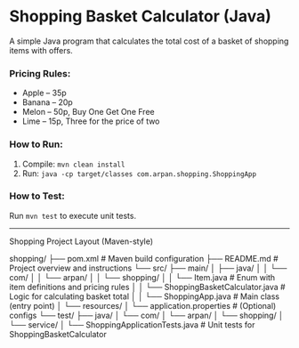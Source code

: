 # Shopping Basket Calculator (Java)

A simple Java program that calculates the total cost of a basket of shopping items with offers.

### Pricing Rules:
- Apple – 35p
- Banana – 20p
- Melon – 50p, Buy One Get One Free
- Lime – 15p, Three for the price of two

### How to Run:
1. Compile: `mvn clean install`
2. Run: `java -cp target/classes com.arpan.shopping.ShoppingApp`

### How to Test:
Run `mvn test` to execute unit tests.

----------------------------------------------------------------------------------------------------------------------------------------------------------------------------
Shopping Project Layout (Maven-style)


shopping/
├── pom.xml                           # Maven build configuration
├── README.md                         # Project overview and instructions
└── src/
    ├── main/
    │   ├── java/
    │   │   └── com/
    │   │       └── arpan/
    │   │           └── shopping/
    │   │                  └── Item.java                        # Enum with item definitions and pricing rules
    │   │                  └── ShoppingBasketCalculator.java    # Logic for calculating basket total
    │   │                  └── ShoppingApp.java                 # Main class (entry point)
    │   └── resources/
    │       └── application.properties                   # (Optional) configs
    └── test/
        ├── java/
        │   └── com/
        │       └── arpan/
        │           └── shopping/
        │               └── service/
        │                   └── ShoppingApplicationTests.java # Unit tests for ShoppingBasketCalculator
